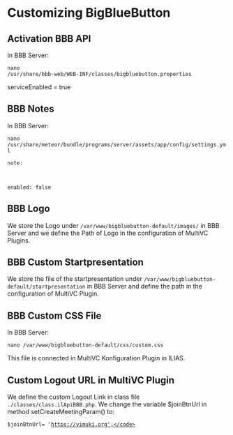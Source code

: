# Customizing BigBlueButton

## Activation BBB API

In BBB Server:

<code>nano /usr/share/bbb-web/WEB-INF/classes/bigbluebutton.properties</code>

serviceEnabled  = true

## BBB Notes

In BBB Server:

<code>nano /usr/share/meteor/bundle/programs/server/assets/app/config/settings.yml</code>

<code>note:

  enabled: false</code>


## BBB Logo

We store the Logo under <code>/var/www/bigbluebutton-default/images/</code> in BBB Server and we define the Path of Logo in the configuration of MultiVC Plugins.


## BBB Custom Startpresentation

We store the file of the startpresentation under <code>/var/www/bigbluebutton-default/startpresentation</code> in BBB Server and define the path in the configuration of MultiVC Plugin.


## BBB Custom CSS File

In BBB Server:

<code>nano /var/www/bigbluebutton-default/css/custom.css</code>

This file is connected in MultiVC Konfiguration Plugin in ILIAS.

## Custom Logout URL in MultiVC Plugin

We define the custom Logout Link in class file <code>./classes/class.ilApiBBB.php</code>. We change the variable $joinBtnUrl in method setCreateMeetingParam() to: 

<code>$joinBtnUrl= 'https://vimuki.org';</code>
